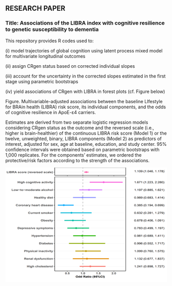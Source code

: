 ## RESEARCH PAPER 
### Title: Associations of the LIBRA index with cognitive resilience to genetic susceptibility to dementia 

This repository provides R codes used to:

(i) model trajectories of global cognition using latent process mixed model for multivariate longitudinal outcomes

(ii) assign CRgen status based on corrected individual slopes

(iii) account for the uncertainty in the corrected slopes estimated in the first stage using parametric bootstraps

(iv) yield associations of CRgen with LIBRA in forest plots (cf. Figure below)


Figure. Multivariable-adjusted associations between the baseline LIfestyle for BRAin health (LIBRA) risk score, its individual components, and the odds of cognitive resilience in ApoE-ɛ4 carriers. 

Estimates are derived from two separate logistic regression models considering CRgen status as the outcome and the reversed scale (i.e., higher is brain-healthier) of the continuous LIBRA risk score (Model 1) or the twelve, unweighted, binary, LIBRA components (Model 2) as predictors of interest, adjusted for sex, age at baseline, education, and study center. 95% confidence intervals were obtained based on parametric bootstraps  with 1,000 replicates. For the components’ estimates, we ordered the protective/risk factors according to the strength of the associations. 

![img](Forest_Plot.png) 
